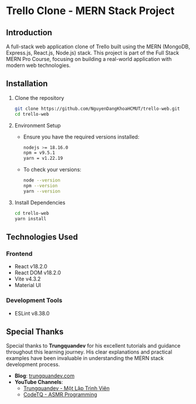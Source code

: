 # Trello Clone - MERN Stack Project

## Introduction
A full-stack web application clone of Trello built using the MERN (MongoDB, Express.js, React.js, Node.js) stack. This project is part of the Full Stack MERN Pro Course, focusing on building a real-world application with modern web technologies.

## Installation
1. Clone the repository
   ```bash
   git clone https://github.com/NguyenDangKhoaHCMUT/trello-web.git
   cd trello-web
   ```

2. Environment Setup
   - Ensure you have the required versions installed:
     ```bash
     nodejs >= 18.16.0
     npm = v9.5.1
     yarn = v1.22.19
     ```
   - To check your versions:
     ```bash
     node --version
     npm --version
     yarn --version
     ```

3. Install Dependencies
   ```bash
   cd trello-web
   yarn install
   ```

## Technologies Used
### Frontend
- React v18.2.0
- React DOM v18.2.0
- Vite v4.3.2
- Material UI

### Development Tools
- ESLint v8.38.0

## Special Thanks
Special thanks to **Trungquandev** for his excellent tutorials and guidance throughout this learning journey. His clear explanations and practical examples have been invaluable in understanding the MERN stack development process.
- **Blog**: [trungquandev.com](https://trungquandev.com/)
- **YouTube Channels**:
  - [Trungquandev - Một Lập Trình Viên](https://www.youtube.com/@trungquandev)
  - [CodeTQ - ASMR Programming](https://www.youtube.com/@code-tq)

